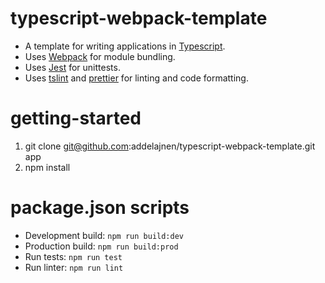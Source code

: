 # typescript-webpack-template

-   A template for writing applications in [Typescript](https://github.com/Microsoft/TypeScript).
-   Uses [Webpack](https://github.com/webpack) for module bundling.
-   Uses [Jest](https://github.com/facebook/jest) for unittests.
-   Uses [tslint](https://github.com/palantir/tslint) and [prettier](https://github.com/prettier/prettier) for linting and code formatting.

# getting-started

1. git clone git@github.com:addelajnen/typescript-webpack-template.git app
2. npm install

# package.json scripts

-   Development build: `npm run build:dev`
-   Production build: `npm run build:prod`
-   Run tests: `npm run test`
-   Run linter: `npm run lint`
